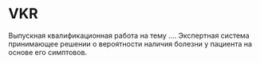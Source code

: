 # VKR
Выпускная квалификационная работа на тему ....
Экспертная система принимающее решении о вероятности наличия болезни у пациента на основе его симптовов.

